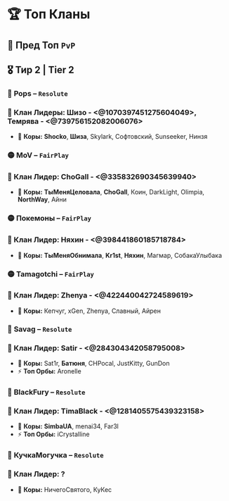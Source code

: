 # 🏆 **Топ Кланы**

## 🏅 **Пред Топ** `PvP`
## 🎖️ **Тир 2 | Tier 2**

###  🔴 **Pops** – `Resolute`  
### 👑 Клан Лидеры: Шизо - <@1070397451275604049>, Темрява - <@739756152082006076>  
- 🌟 **Коры:** **Shocko**, **Шиза**, Skylark, Софтовский, Sunseeker, Нинзя

###  🟡 **MoV** – `FairPlay`  
### 👑 Клан Лидер: ChoGall - <@335832690345639940>  
- 🌟 **Коры:** **ТыМеняЦеловала**, **ChoGall**, Коин, DarkLight, Olimpia, **NorthWay**, Айни

###  🟡 **Покемоны** – `FairPlay`  
### 👑 Клан Лидер: Няхин - <@398441860185718784>  
- 🌟 **Коры:** **ТыМеняОбнимала**, **Kr1st**, **Няхин**, Магмар, СобакаУлыбака

###  🟡 **Tamagotchi** – `FairPlay`  
### 👑 Клан Лидер: Zhenya - <@422440042724589619>  
- 🌟 **Коры:** Кепчуг, xGen, Zhenya, Славный, Айрен  

###  🔴 **Savag** – `Resolute`  
### 👑 Клан Лидер: Satir - <@284304342058795008>  
- 🌟 **Коры:** Sat1r, **Батюня**, CHPocal, JustKitty, GunDon  
- ⚡ **Топ Орбы:** Aronelle  


###  🔴 **BlackFury** – `Resolute`  
### 👑 Клан Лидер: TimaBlack - <@1281405575439323158>  
- 🌟 **Коры:** **SimbaUA**, menai34, Far3l  
- ⚡ **Топ Орбы:** iCrystalline  

###  🔴 **КучкаМогучка** – `Resolute`  
### 👑 Клан Лидер: ? 
- 🌟 **Коры:** НичегоСвятого, КуКес
